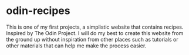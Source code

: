 # odin-recipes
This is one of my first projects, a simplistic website that contains recipes. Inspired by The Odin Project.
I will do my best to create this website from the ground up without inspiration from other places such as tutorials or other materials that can help me make the process easier.
